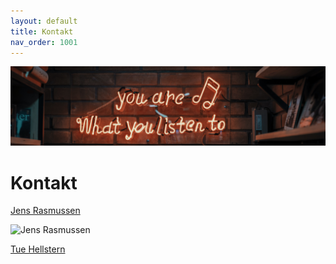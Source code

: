 ```yaml
---
layout: default
title: Kontakt
nav_order: 1001
---
```

![](../image/podcast.jpg)
# Kontakt
[Jens Rasmussen](https://linkedin.com/in/fimano/)


![Jens Rasmussen](https://linkedin.com/in/fimano/detail/photo/ "Jens")



[Tue Hellstern](https://linkedin.com/in/hellstern/)

